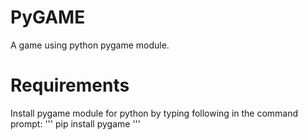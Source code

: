 # PyGAME

A game using python pygame module. 

# Requirements
Install pygame module for python by typing following in the command prompt:
'''
pip install pygame
'''
 
